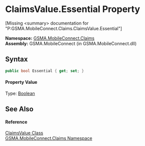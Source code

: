 ClaimsValue.Essential Property
==============================

[Missing &lt;summary> documentation for "P:GSMA.MobileConnect.Claims.ClaimsValue.Essential"]


**Namespace:** [GSMA.MobileConnect.Claims][1]  
**Assembly:** GSMA.MobileConnect (in GSMA.MobileConnect.dll)

Syntax
------

```csharp
public bool Essential { get; set; }
```

#### Property Value
Type: [Boolean][2]

See Also
--------

#### Reference
[ClaimsValue Class][3]  
[GSMA.MobileConnect.Claims Namespace][1]  

[1]: ../README.md
[2]: http://msdn.microsoft.com/en-us/library/a28wyd50
[3]: README.md
[4]: ../../_icons/Help.png